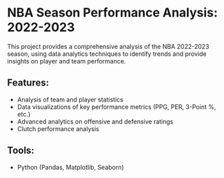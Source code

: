 
# NBA Season Performance Analysis: 2022-2023

This project provides a comprehensive analysis of the NBA 2022-2023 season, using data analytics techniques to identify trends and provide insights on player and team performance.

## Features:
- Analysis of team and player statistics
- Data visualizations of key performance metrics (PPG, PER, 3-Point %, etc.)
- Advanced analytics on offensive and defensive ratings
- Clutch performance analysis

## Tools:
- Python (Pandas, Matplotlib, Seaborn)

